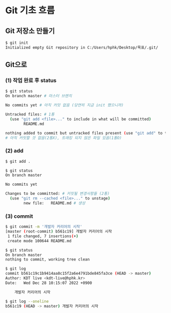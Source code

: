 # Git 기초 흐름

## Git 저장소 만들기

```bash
$ git init
Initialized empty Git repository in C:/Users/hphk/Desktop/목표/.git/
```


## Git으로 

### (1) 작업 완료 후 status

```bash
$ git status
On branch master # 마스터 브랜치

No commits yet # 아직 커밋 없음 (당연히 지금 init 했으니까)

Untracked files: # 1통
  (use "git add <file>..." to include in what will be committed)
        README.md

nothing added to commit but untracked files present (use "git add" to track)
# 아직 커밋할 것 없음(2통X), 트래킹 되지 않은 파일 있음(1통O)
```

### (2) add

```bash
$ git add .
```

```bash
$ git status
On branch master

No commits yet

Changes to be committed: # 커밋될 변경사항들 (2통)
  (use "git rm --cached <file>..." to unstage)   
        new file:   README.md # 생성
```

### (3) commit

```bash
$ git commit -m '개발자 커리어의 시작'
[master (root-commit) b561c19] 개발자 커리어의 시작
 1 file changed, 7 insertions(+)
 create mode 100644 README.md
```

```bash
$ git status
On branch master
nothing to commit, working tree clean
```

```bash
$ git log
commit b561c19c1b9414aa8c15f2a6e4791bde845fa3ce (HEAD -> master)
Author: KDT live <kdt-live@hphk.kr>
Date:   Wed Dec 28 10:15:07 2022 +0900

    개발자 커리어의 시작

$ git log --oneline
b561c19 (HEAD -> master) 개발자 커리어의 시작
```


